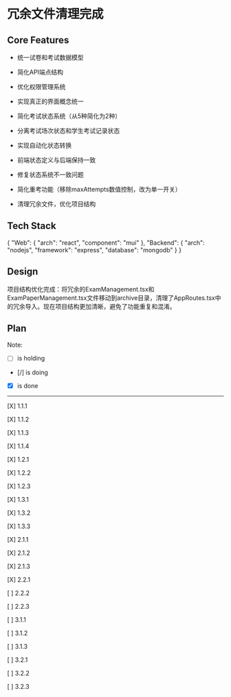 # 冗余文件清理完成

## Core Features

- 统一试卷和考试数据模型

- 简化API端点结构

- 优化权限管理系统

- 实现真正的界面概念统一

- 简化考试状态系统（从5种简化为2种）

- 分离考试场次状态和学生考试记录状态

- 实现自动化状态转换

- 前端状态定义与后端保持一致

- 修复状态系统不一致问题

- 简化重考功能（移除maxAttempts数值控制，改为单一开关）

- 清理冗余文件，优化项目结构

## Tech Stack

{
  "Web": {
    "arch": "react",
    "component": "mui"
  },
  "Backend": {
    "arch": "nodejs",
    "framework": "express",
    "database": "mongodb"
  }
}

## Design

项目结构优化完成：将冗余的ExamManagement.tsx和ExamPaperManagement.tsx文件移动到archive目录，清理了AppRoutes.tsx中的冗余导入。现在项目结构更加清晰，避免了功能重复和混淆。

## Plan

Note: 

- [ ] is holding
- [/] is doing
- [X] is done

---

[X] 1.1.1

[X] 1.1.2

[X] 1.1.3

[X] 1.1.4

[X] 1.2.1

[X] 1.2.2

[X] 1.2.3

[X] 1.3.1

[X] 1.3.2

[X] 1.3.3

[X] 2.1.1

[X] 2.1.2

[X] 2.1.3

[X] 2.2.1

[ ] 2.2.2

[ ] 2.2.3

[ ] 3.1.1

[ ] 3.1.2

[ ] 3.1.3

[ ] 3.2.1

[ ] 3.2.2

[ ] 3.2.3
